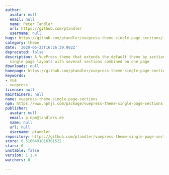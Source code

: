 ```yaml
---
author:
  avatar: null
  email: null
  name: Peter Tandler
  url: https://github.com/ptandler
  username: null
bugs: https://github.com/ptandler/vuepress-theme-single-page-sections/issues
category: theme
date: '2020-06-23T16:26:39.982Z'
deprecated: false
description: A VuePress theme that extends the default theme by sections to create
  single page layouts with several sections combined on one page
downloads: null
homepage: https://github.com/ptandler/vuepress-theme-single-page-sections#readme
keywords:
- vue
- vuepress
license: null
maintainers: null
name: vuepress-theme-single-page-sections
npm: https://www.npmjs.com/package/vuepress-theme-single-page-sections
publisher:
  avatar: null
  email: p.npm@tandlers.de
  name: null
  url: null
  username: ptandler
repository: https://github.com/ptandler/vuepress-theme-single-page-sections
score: 0.5166491816301522
stars: 0
unstable: false
version: 1.1.4
watchers: 0

---
```


